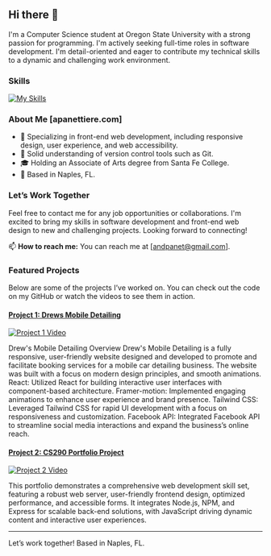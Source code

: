 ## Hi there 👋

I'm a Computer Science student at Oregon State University with a strong passion for programming. I'm actively seeking full-time roles in software development. I'm detail-oriented and eager to contribute my technical skills to a dynamic and challenging work environment. 
### Skills
[![My Skills](https://skillicons.dev/icons?i=js,html,css,react,tailwind,py,mongodb)](https://skillicons.dev)

### About Me [apanettiere.com]
- 🌟 Specializing in front-end web development, including responsive design, user experience, and web accessibility.
- 🔧 Solid understanding of version control tools such as Git.
- 🎓 Holding an Associate of Arts degree from Santa Fe College.
- 📍 Based in Naples, FL.

### Let’s Work Together

Feel free to contact me for any job opportunities or collaborations. I'm excited to bring my skills in software development and front-end web design to new and challenging projects. Looking forward to connecting!

📫 **How to reach me:** You can reach me at [andpanet@gmail.com].


### Featured Projects

Below are some of the projects I’ve worked on. You can check out the code on my GitHub or watch the videos to see them in action.

#### [Project 1: Drews Mobile Detailing](https://github.com/apanettiere/DrewsMobileDetailing)
[![Project 1 Video](https://img.youtube.com/vi/jmoW7ABUB7U/0.jpg)](https://youtu.be/jmoW7ABUB7U)

Drew's Mobile Detailing Overview Drew's Mobile Detailing is a fully responsive, user-friendly website designed and developed to promote and facilitate booking services for a mobile car detailing business. 
The website was built with a focus on modern design principles, and smooth animations. React: Utilized React for building interactive user interfaces with component-based architecture. Framer-motion: Implemented engaging animations to enhance user experience and brand presence. Tailwind CSS: Leveraged Tailwind CSS for rapid UI development with a focus on responsiveness and customization. Facebook API: Integrated Facebook API to streamline social media interactions and expand the business’s online reach. 


#### [Project 2: CS290 Portfolio Project](https://github.com/apanettiere/CS290-Portfolio-Project-)
[![Project 2 Video](https://img.youtube.com/vi/r5O8XvvA4FA/0.jpg)](https://youtu.be/r5O8XvvA4FA)

This portfolio demonstrates a comprehensive web development skill set, featuring a robust web server, user-friendly frontend design, optimized performance, and accessible forms. 
It integrates Node.js, NPM, and Express for scalable back-end solutions, with JavaScript driving dynamic content and interactive user experiences.

---

<footer>
  <p>Let’s work together! Based in Naples, FL.</p>
</footer>

